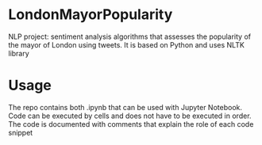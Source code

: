 # LondonMayorPopularity
NLP project: sentiment analysis algorithms that assesses the popularity of the mayor of London using tweets. 
It is based on Python and uses NLTK library

# Usage
The repo contains both .ipynb that can be used with Jupyter Notebook. Code can be executed by cells and does not have to be executed in order. The code is documented with comments that explain the role of each code snippet
